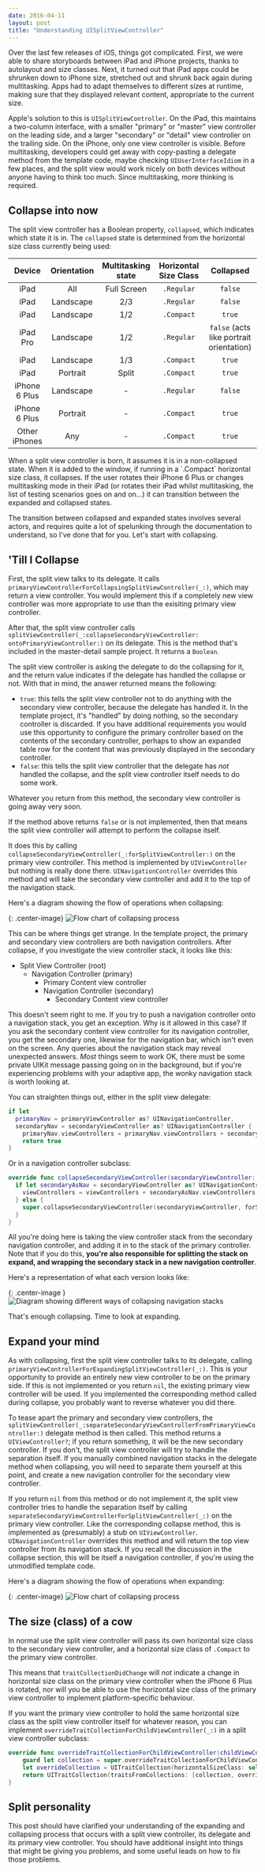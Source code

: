 ```yaml
--- 
date: 2016-04-11
layout: post
title: "Understanding UISplitViewController"
--- 
```

Over the last few releases of iOS, things got complicated. First, we were able to share storyboards between iPad and iPhone projects, thanks to autolayout and size classes. Next, it turned out that iPad apps could be shrunken down to iPhone size, stretched out and shrunk back again during multitasking. Apps had to adapt themselves to different sizes at runtime, making sure that they displayed relevant content, appropriate to the current size. 

Apple's solution to this is `UISplitViewController`. On the iPad, this maintains a two-column interface, with a smaller "primary" or "master" view controller on the leading side, and a larger "secondary" or "detail" view controller on the trailing side. On the iPhone, only one view controller is visible. Before multitasking, developers could get away with copy-pasting a delegate method from the template code, maybe checking `UIUserInterfaceIdiom` in a few places, and the split view would work nicely on both devices without anyone having to think too much. Since multitasking, more thinking is required. 

<!--more-->

## Collapse into now

The split view controller has a Boolean property, `collapsed`, which indicates which state it is in. The `collapsed` state is determined from the horizontal size class currently being used:

| Device | Orientation | Multitasking state | Horizontal Size Class | Collapsed |
|:-:|:-:|:-:|:-:|:-:|
| iPad | All | Full Screen |`.Regular` | `false` |
| iPad | Landscape | 2/3 |`.Regular` | `false` |
| iPad | Landscape | 1/2 |`.Compact` | `true` |
| iPad Pro | Landscape | 1/2 |`.Regular` | `false` (acts like portrait orientation) |
| iPad | Landscape | 1/3 |`.Compact` | `true` |
| iPad | Portrait | Split | `.Compact` | `true` |
| iPhone 6 Plus | Landscape |  - | `.Regular` | `false` |
| iPhone 6 Plus | Portrait |  - | `.Compact` | `true` |
| Other iPhones | Any | - | `.Compact` | `true` |

<p></p>
When a split view controller is born, it assumes it is in a non-collapsed state. When it is added to the window, if running in a `.Compact` horizontal size class, it collapses. If the user rotates their iPhone 6 Plus or changes multitasking mode in their iPad (or rotates their iPad whilst multitasking, the list of testing scenarios goes on and on...) it can transition between the expanded and collapsed states. 

The transition between collapsed and expanded states involves several actors, and requires quite a lot of spelunking through the documentation to understand, so I've done that for you. Let's start with collapsing.

## 'Till I Collapse

First, the split view talks to its delegate. It calls `primaryViewControllerForCollapsingSplitViewController(_:)`, which may return a view controller. You would implement this if a completely new view controller was more appropriate to use than the exisiting primary view controller. 

After that, the split view controller calls `splitViewController(_:collapseSecondaryViewController: ontoPrimaryViewController:)` on its delegate. This is the method that's included in the master-detail sample project. It returns a `Boolean`. 

The split view controller is asking the delegate to do the collapsing for it, and the return value indicates if the delegate has handled the collapse or not. With that in mind, the answer returned means the following:

- `true`: this tells the split view controller not to do anything with the secondary view controller, because the delegate has handled it. In the template project, it's "handled" by doing nothing, so the secondary controller is discarded. If you have additional requirements you would use this opportunity to configure the primary controller based on the contents of the secondary controller, perhaps to show an expanded table row for the content that was previously displayed in the secondary controller.
- `false`: this tells the split view controller that the delegate has _not_ handled the collapse, and the split view controller itself needs to do some work. 

Whatever you return from this method, the secondary view controller is going away very soon. 

If the method above returns `false` or is not implemented, then that means the split view controller will attempt to perform the collapse itself. 

It does this by calling `collapseSecondaryViewController(_:forSplitViewController:)` on the primary view controller. This method is implemented by `UIViewController` but nothing is really done there. `UINavigationController` overrides this method and will take the secondary view controller and add it to the top of the navigation stack. 

Here's a diagram showing the flow of operations when collapsing:

{: .center-image}
![Flow chart of collapsing process](/images/split/collapsing.png)

This can be where things get strange. In the template project, the primary and secondary view controllers are both navigation controllers. After collapse, if you investigate the view controller stack, it looks like this:

- Split View Controller (root)
	- Navigation Controller (primary)
		- Primary Content view controller
		- Navigation Controller (secondary)
			- Secondary Content view controller

This doesn't seem right to me. If you try to push a navigation controller onto a navigation stack, you get an exception. Why is it allowed in this case? If you ask the secondary content view controller for its navigation controller, you get the secondary one, likewise for the navigation bar, which isn't even on the screen. Any queries about the navigation stack may reveal unexpected answers. _Most_ things seem to work OK, there must be some private UIKit message passing going on in the background, but if you're experiencing problems with your adaptive app, the wonky navigation stack is worth looking at.

You can straighten things out, either in the split view delegate:

```swift
if let 
  primaryNav = primaryViewController as? UINavigationController,
  secondaryNav = secondaryViewController as? UINavigationController {
    primaryNav.viewControllers = primaryNav.viewControllers + secondaryNav.viewControllers
    return true
}
```
Or in a navigation controller subclass:

```swift
override func collapseSecondaryViewController(secondaryViewController: UIViewController, forSplitViewController splitViewController: UISplitViewController) {
  if let secondaryAsNav = secondaryViewController as? UINavigationController {
    viewControllers = viewControllers + secondaryAsNav.viewControllers
  } else {
    super.collapseSecondaryViewController(secondaryViewController, forSplitViewController: splitViewController)
  }
}
```  

All you're doing here is taking the view controller stack from the secondary navigation controller, and adding it in to the stack of the primary controller. Note that if you do this, **you're also responsible for splitting the stack on expand, and wrapping the secondary stack in a new navigation controller**. 

Here's a representation of what each version looks like:

{: .center-image }
![Diagram showing different ways of collapsing navigation stacks](/images/split/hierarchy.png) 

That's enough collapsing. Time to look at expanding.

## Expand your mind

As with collapsing, first the split view controller talks to its delegate, calling `primaryViewControllerForExpandingSplitViewController(_:)`. This is your opportunity to provide an entirely new view controller to be on the primary side. If this is not implemented or you return `nil`, the existing primary view controller will be used. If you implemented the corresponding method called during collapse, you probably want to reverse whatever you did there.

To tease apart the primary and secondary view controllers, the `splitViewController(_:separateSecondaryViewControllerFromPrimaryViewController:)` delegate method is then called. This method returns a `UIViewController?`; if you return something, it will be the new secondary controller. If you don't, the split view controller will try to handle the separation itself. If you manually combined navigation stacks in the delegate method when collapsing, you will need to separate them yourself at this point, and create a new navigation controller for the secondary view controller. 

If you return `nil` from this method or do not implement it, the split view controller tries to handle the separation itself by calling `separateSecondaryViewControllerForSplitViewController(_:)` on the primary view controller. Like the corresponding collapse method, this is implemented as (presumably) a stub on `UIViewController`. `UINavigationController` overrides this method and will return the top view controller from its navigation stack. If you recall the discussion in the collapse section, this will be itself a navigation controller, if you're using the unmodified template code. 

Here's a diagram showing the flow of operations when expanding:

{: .center-image}
![Flow chart of collapsing process](/images/split/expanding.png)

## The size (class) of a cow

In normal use the split view controller will pass its own horizontal size class to the secondary view controller, and a horizontal size class of `.Compact` to the primary view controller. 

This means that `traitCollectionDidChange` will _not_ indicate a change in horizontal size class on the primary view controller when the iPhone 6 Plus is rotated, nor will you be able to use the horizontal size class of the primary view controller to implement platform-specific behaviour. 

If you want the primary view controller to hold the same horizontal size class as the split view controller itself for whatever reason, you can implement `overrideTraitCollectionForChildViewController(_:)` in a split view controller subclass:

```swift
override func overrideTraitCollectionForChildViewController(childViewController: UIViewController) -> UITraitCollection? {
    guard let collection = super.overrideTraitCollectionForChildViewController(childViewController) else { return nil }
    let overrideCollection = UITraitCollection(horizontalSizeClass: self.traitCollection.horizontalSizeClass)
    return UITraitCollection(traitsFromCollections: [collection, overrideCollection])
}
```

## Split personality

This post should have clarified your understanding of the expanding and collapsing process that occurs with a split view controller, its delegate and its primary view controller. You should have additional insight into things that might be giving you problems, and some useful leads on how to fix those problems. 




